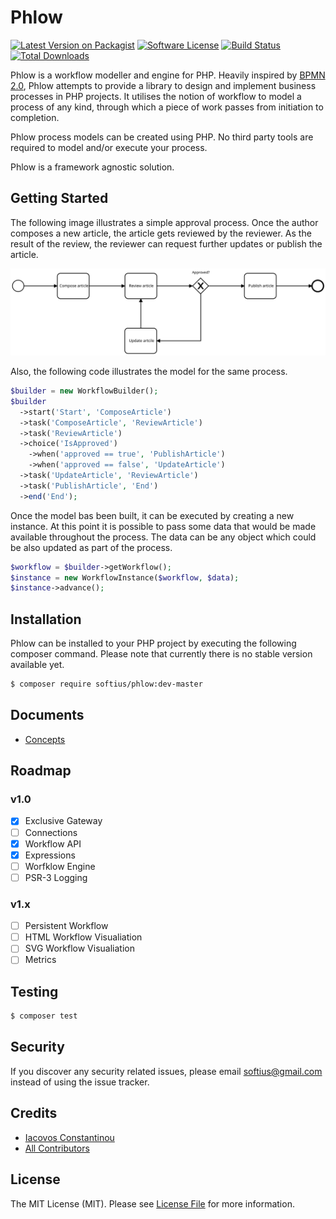 # Phlow
[![Latest Version on Packagist][ico-version]][link-packagist]
[![Software License][ico-license]](LICENSE.md)
[![Build Status][ico-travis]][link-travis]
[![Total Downloads][ico-downloads]][link-downloads]

Phlow is a workflow modeller and engine for PHP. Heavily inspired by [BPMN 2.0][link-bpmn2], Phlow attempts to provide a library to design and implement business processes in PHP projects. It utilises the notion of workflow to model a process of any kind, through which a piece of work passes from initiation to completion.

Phlow process models can be created using PHP. No third party tools are required to model and/or execute your process.  

Phlow is a framework agnostic solution.

## Getting Started
The following image illustrates a simple approval process. Once the author composes a new article, the article gets reviewed by the reviewer. As the result of the review, the reviewer can request further updates or publish the article.

<img src="https://raw.githubusercontent.com/softius/Phlow/docs/docs/article-approval.svg?sanitize=true">

Also, the following code illustrates the model for the same process. 

``` php
$builder = new WorkflowBuilder();
$builder
  ->start('Start', 'ComposeArticle')
  ->task('ComposeArticle', 'ReviewArticle')
  ->task('ReviewArticle')
  ->choice('IsApproved')
    ->when('approved == true', 'PublishArticle')
    ->when('approved == false', 'UpdateArticle')
  ->task('UpdateArticle', 'ReviewArticle')
  ->task('PublishArticle', 'End')
  ->end('End');
```

Once the model bas been built, it can be executed by creating a new instance. At this point it is possible to pass some data that would be made available throughout the process. The data can be any object which could be also updated as part of the process.

``` php
$workflow = $builder->getWorkflow();
$instance = new WorkflowInstance($workflow, $data);
$instance->advance();
```

## Installation

Phlow can be installed to your PHP project by executing the following composer command. Please note that currently there is no stable version available yet.

``` bash
$ composer require softius/phlow:dev-master
```

## Documents
* [Concepts][link-concepts]
 
## Roadmap

### v1.0
- [x] Exclusive Gateway
- [ ] Connections
- [x] Workflow API
- [x] Expressions
- [ ] Worfklow Engine
- [ ] PSR-3 Logging

### v1.x
- [ ] Persistent Workflow
- [ ] HTML Workflow Visualiation
- [ ] SVG Workflow Visualiation
- [ ] Metrics
 
## Testing

``` bash
$ composer test
```

## Security

If you discover any security related issues, please email softius@gmail.com instead of using the issue tracker.

## Credits

- [Iacovos Constantinou][link-author]
- [All Contributors][link-contributors]

## License

The MIT License (MIT). Please see [License File](LICENSE) for more information.

[ico-version]: https://img.shields.io/packagist/v/softius/phlow.svg?style=flat-square
[ico-license]: https://img.shields.io/badge/license-MIT-brightgreen.svg?style=flat-square
[ico-travis]: https://img.shields.io/travis/softius/Phlow/master.svg?style=flat-square
[ico-downloads]: https://img.shields.io/packagist/dt/softius/phlow.svg?style=flat-square

[link-packagist]: https://packagist.org/packages/softius/phlow
[link-travis]: https://travis-ci.org/softius/phlow
[link-downloads]: https://packagist.org/packages/softius/phlow
[link-author]: https://github.com/softius
[link-contributors]: ../../contributors
[link-bpmn2]: http://www.bpmn.org/
[link-concepts]: https://github.com/softius/Phlow/blob/docs/docs/concepts.md
